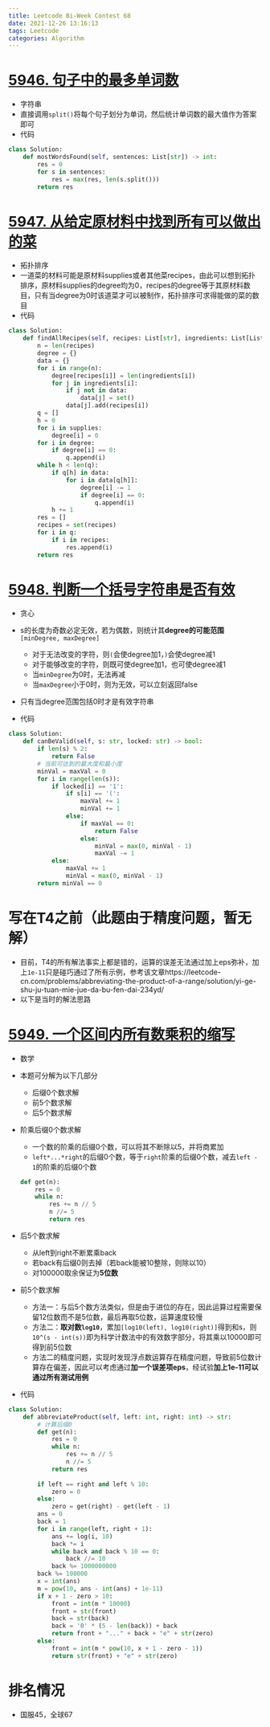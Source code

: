 ```yaml
---
title: Leetcode Bi-Week Contest 68
date: 2021-12-26 13:16:13
tags: Leetcode
categories: Algorithm
---
```


# [5946. 句子中的最多单词数](https://leetcode-cn.com/problems/maximum-number-of-words-found-in-sentences/)

- 字符串
- 直接调用`split()`将每个句子划分为单词，然后统计单词数的最大值作为答案即可
- 代码

```python
class Solution:
    def mostWordsFound(self, sentences: List[str]) -> int:
        res = 0
        for s in sentences:
            res = max(res, len(s.split()))
        return res
```

# [5947. 从给定原材料中找到所有可以做出的菜](https://leetcode-cn.com/problems/find-all-possible-recipes-from-given-supplies/)

- 拓扑排序
- 一道菜的材料可能是原材料supplies或者其他菜recipes，由此可以想到拓扑排序，原材料supplies的degree均为0，recipes的degree等于其原材料数目，只有当degree为0时该道菜才可以被制作，拓扑排序可求得能做的菜的数目
- 代码

```python
class Solution:
    def findAllRecipes(self, recipes: List[str], ingredients: List[List[str]], supplies: List[str]) -> List[str]:
        n = len(recipes)
        degree = {}
        data = {}
        for i in range(n):
            degree[recipes[i]] = len(ingredients[i])
            for j in ingredients[i]:
                if j not in data:
                    data[j] = set()
                data[j].add(recipes[i])
        q = []
        h = 0
        for i in supplies:
            degree[i] = 0
        for i in degree:
            if degree[i] == 0:
                q.append(i)
        while h < len(q):
            if q[h] in data:
                for i in data[q[h]]:
                    degree[i] -= 1
                    if degree[i] == 0:
                        q.append(i)
            h += 1
        res = []
        recipes = set(recipes)
        for i in q:
            if i in recipes:
                res.append(i)
        return res
```

<!--more-->

# [5948. 判断一个括号字符串是否有效](https://leetcode-cn.com/problems/check-if-a-parentheses-string-can-be-valid/)

- 贪心
- s的长度为奇数必定无效，若为偶数，则统计其**degree的可能范围**`[minDegree, maxDegree]`
  - 对于无法改变的字符，则`(`会使degree加1，`)`会使degree减1
  - 对于能够改变的字符，则既可使degree加1，也可使degree减1
  - 当`minDegree`为0时，无法再减
  - 当`maxDegree`小于0时，则为无效，可以立刻返回false

- 只有当degree范围包括0时才是有效字符串
- 代码

```python
class Solution:
    def canBeValid(self, s: str, locked: str) -> bool:
        if len(s) % 2:
            return False
        # 当前可达到的最大度和最小度
        minVal = maxVal = 0
        for i in range(len(s)):
            if locked[i] == '1':
                if s[i] == '(':
                    maxVal += 1
                    minVal += 1
                else:
                    if maxVal == 0:
                        return False
                    else:
                        minVal = max(0, minVal - 1)
                        maxVal -= 1
            else:
                maxVal += 1
                minVal = max(0, minVal - 1)
        return minVal == 0
```

# 写在T4之前（此题由于精度问题，暂无解）

- 目前，T4的所有解法事实上都是错的，运算的误差无法通过加上eps弥补，加上`1e-11`只是碰巧通过了所有示例，参考该文章https://leetcode-cn.com/problems/abbreviating-the-product-of-a-range/solution/yi-ge-shu-ju-tuan-mie-jue-da-bu-fen-dai-234yd/
- 以下是当时的解法思路

# [5949. 一个区间内所有数乘积的缩写](https://leetcode-cn.com/problems/abbreviating-the-product-of-a-range/)

- 数学

- 本题可分解为以下几部分

  - 后缀0个数求解
  - 前5个数求解
  - 后5个数求解

- 阶乘后缀0个数求解

  - 一个数的阶乘的后缀0个数，可以将其不断除以5，并将商累加
  - `left*...*right`的后缀0个数，等于`right`阶乘的后缀0个数，减去`left - 1`的阶乘的后缀0个数

  ```python
  def get(n):
      res = 0
      while n:
          res += n // 5
          n //= 5
          return res
  ```

- 后5个数求解

  - 从left到right不断累乘back
  - 若back有后缀0则去掉（若back能被10整除，则除以10）
  - 对100000取余保证为**5位数**

- 前5个数求解

  - 方法一：与后5个数方法类似，但是由于进位的存在，因此运算过程需要保留12位数而不是5位数，最后再取5位数，运算速度较慢
  - 方法二：**取对数`log10`**，累加`[log10(left), log10(right)]`得到和s，则`10^(s - int(s))`即为科学计数法中的有效数字部分，将其乘以10000即可得到前5位数
  - 方法二的精度问题，实现时发现浮点数运算存在精度问题，导致前5位数计算存在偏差，因此可以考虑通过**加一个误差项eps**，经试验**加上1e-11可以通过所有测试用例**

- 代码

```python
class Solution:
    def abbreviateProduct(self, left: int, right: int) -> str:
        # 计算后缀0
        def get(n):
            res = 0
            while n:
                res += n // 5
                n //= 5
            return res
        
        if left == right and left % 10:
            zero = 0
        else:
            zero = get(right) - get(left - 1)
        ans = 0
        back = 1
        for i in range(left, right + 1):
            ans += log(i, 10)
            back *= i
            while back and back % 10 == 0:
                back //= 10
            back %= 1000000000
        back %= 100000
        x = int(ans)
        m = pow(10, ans - int(ans) + 1e-11)
        if x + 1 - zero > 10:
            front = int(m * 10000)
            front = str(front)
            back = str(back)
            back = '0' * (5 - len(back)) + back
            return front + "..." + back + "e" + str(zero)
        else:
            front = int(m * pow(10, x + 1 - zero - 1))
            return str(front) + "e" + str(zero)
```

# 排名情况

- 国服45，全球67
